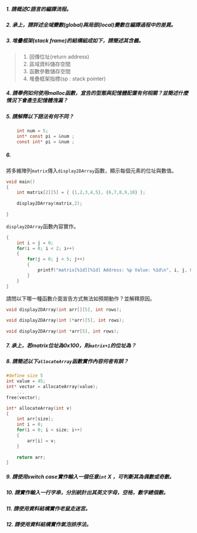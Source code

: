 ##### 1. 請概述C語言的編譯流程。 #####

##### 2. 承上，請詳述全域變數(global)與局部(local)變數在編譯過程中的差異。 #####

##### 3. 堆疊框架(stack frame)的結構組成如下，請簡述其含義。 #####

> 1. 回傳位址(return address) 
> 2. 區域資料儲存空間
> 3. 函數參數儲存空間
> 4. 堆疊框架指標(sp : stack pointer)

##### 4. 請舉例如何使用malloc函數，宣告的型態與記憶體配置有何相關？並簡述什麼情況下會產生記憶體洩漏？ #####
##### 5. 請解釋以下語法有何不同？ #####

```c
	int num = 5;
    int* const pi = &num ; 			
    const int* pi = &num ; 
```

##### 6.  #####
將多維陣列`matrix`傳入`display2DArray`函數，顯示每個元素的位址與數值。 

```c
void main()
{
	int matrix[2][5] = { {1,2,3,4,5}, {6,7,8,9,10} };
	
	display2DArray(matrix,2);
	
}

```
`display2DArray`函數內容實作。
	
```c
{
	int i = j = 0;
	for(i = 0; i < 2; i++)
	{
		for(j = 0; j < 5; j++)
		{
			printf("matrix[%1d][%1d] Address: %p Value: %1d\n", i, j, &matrix+j, matrix[i][j]);
		}
	}
}

```
請問以下哪一種函數介面宣告方式無法如預期動作？並解釋原因。
	
```c
void display2DArray(int arr[][5], int rows);
	
void display2DArray(int (*arr)[5], int rows);
	
void display2DArray(int *arr[5], int rows);

```
	
##### 7. 承上，若matrix位址為0x100，則`matrix+1`的位址為？  #####
##### 8. 請簡述以下`allocateArray`函數實作內容何者有誤？ #####

```c
#define size 5
int value = 45;
int* vector = allocateArray(value);
	...
free(vector);
```

```c
int* allocateArray(int v)
{
	int arr[size];
	int i = 0;
	for(i = 0; i < size; i++)
	{
		arr[i] = v;
	}
	
	return arr;
}
```

##### 9. 請使用switch case實作輸入一個任意`int` X ，可判斷其為偶數或奇數。 #####
##### 10. 請實作輸入一行字串，分別統計出其英文字母，空格，數字總個數。 #####
##### 11. 請使用資料結構實作老鼠走迷宮。 #####
##### 12. 請使用資料結構實作氣泡排序法。 #####




